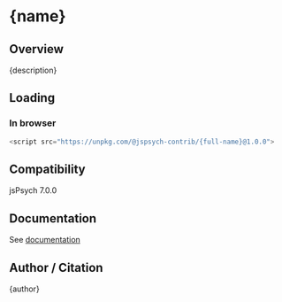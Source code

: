 # {name}

## Overview

{description}

## Loading

### In browser

```js
<script src="https://unpkg.com/@jspsych-contrib/{full-name}@1.0.0">
```

## Compatibility

jsPsych 7.0.0

## Documentation

See [documentation](https://github.com/jspsych/jspsych-contrib/blob/main/packages/{full-name}/docs/jspsych-{name}.md)

## Author / Citation

{author}